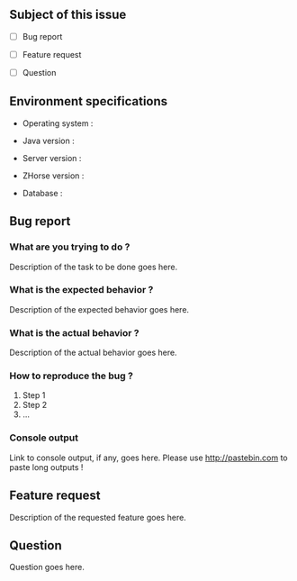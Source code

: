 <!-- Specify the subject by filling the right box with an 'x' like this : [x] -->
## Subject of this issue

- [ ] Bug report
- [ ] Feature request
- [ ] Question


## Environment specifications

<!-- The OS of your server : Linux / Windows / Raspberry Pi.. -->
- Operating system : 

<!-- The major version of Java : 7 / 8 / 9 -->
- Java version :

<!-- The exact version of your server returned by the command /version -->
- Server version :

<!-- The exact version of ZHorse returned by the command /zh -->
- ZHorse version :

<!-- The type of ZHorse's database : SQLite (default, uses ZHorse.db file) / MySQL -->
- Database : 


<!-- Bug report section. Delete it if you didn't check 'Bug report' above -->
## Bug report

### What are you trying to do ?

Description of the task to be done goes here.

### What is the expected behavior ?

Description of the expected behavior goes here.

### What is the actual behavior ?

Description of the actual behavior goes here.

### How to reproduce the bug ?

1. Step 1
2. Step 2
3. ...

### Console output <!-- Find it in the /logs folder -->

Link to console output, if any, goes here. Please use http://pastebin.com to paste long outputs !


<!-- Feature request section. Delete it if you didn't check 'Feature request' above -->
## Feature request

Description of the requested feature goes here.


<!-- Question section. Delete it if you didn't check 'Question' above -->
## Question

Question goes here.
